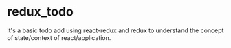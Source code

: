 # redux_todo
it's a basic todo add using react-redux and redux to understand the concept of state/context of react/application.

